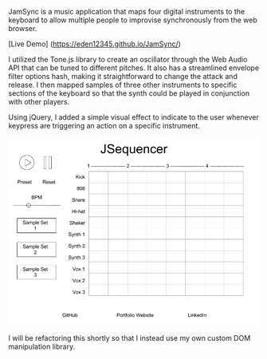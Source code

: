 JamSync is a music application that maps four digital instruments to the keyboard to allow multiple people to improvise synchronously from the web browser.

[Live Demo] (https://eden12345.github.io/JamSync/)

I utilized the Tone.js library to create an oscillator through the Web Audio API that can be tuned to different pitches. It also has a streamlined envelope filter options hash, making it straightforward to change the attack and release. I then mapped samples of three other instruments to specific sections of the keyboard so that the synth could be played in conjunction with other players.

Using jQuery, I added a simple visual effect to indicate to the user whenever keypress are triggering an action on a specific instrument.

![screencap](https://github.com/Eden12345/JSequencer/blob/master/assets/JSequencer%20Wireframe.png)

I will be refactoring this shortly so that I instead use my own custom DOM manipulation library.
